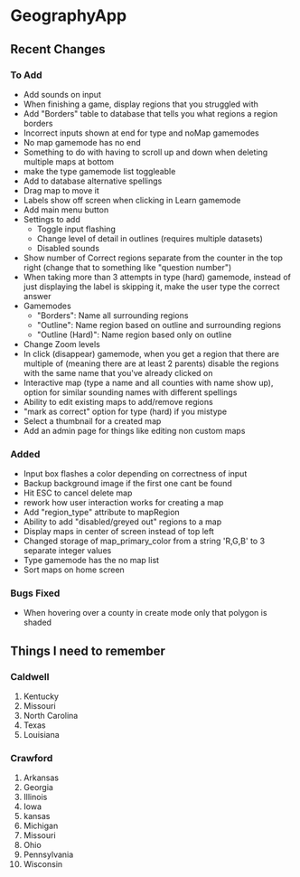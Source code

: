 # GeographyApp

## Recent Changes

### To Add
- Add sounds on input
- When finishing a game, display regions that you struggled with
- Add "Borders" table to database that tells you what regions a region borders
- Incorrect inputs shown at end for type and noMap gamemodes
- No map gamemode has no end
- Something to do with having to scroll up and down when deleting multiple maps at bottom
- make the type gamemode list toggleable
- Add to database alternative spellings
- Drag map to move it
- Labels show off screen when clicking in Learn gamemode
- Add main menu button
- Settings to add
    - Toggle input flashing
    - Change level of detail in outlines (requires multiple datasets)
    - Disabled sounds
- Show number of Correct regions separate from the counter in the top right (change that to something like "question number")
- When taking more than 3 attempts in type (hard) gamemode, instead of just displaying the label is skipping it, make the user type the correct answer
- Gamemodes
    - "Borders": Name all surrounding regions
    - "Outline": Name region based on outline and surrounding regions
    - "Outline (Hard)": Name region based only on outline
- Change Zoom levels
- In click (disappear) gamemode, when you get a region that there are multiple of (meaning there are at least 2 parents) disable the regions with the same name that you've already clicked on
- Interactive map (type a name and all counties with name show up), option for similar sounding names with different spellings
- Ability to edit existing maps to add/remove regions
- "mark as correct" option for type (hard) if you mistype
- Select a thumbnail for a created map
- Add an admin page for things like editing non custom maps

### Added
- Input box flashes a color depending on correctness of input
- Backup background image if the first one cant be found
- Hit ESC to cancel delete map
- rework how user interaction works for creating a map
- Add "region_type" attribute to mapRegion
- Ability to add "disabled/greyed out" regions to a map
- Display maps in center of screen instead of top left
- Changed storage of map_primary_color from a string 'R,G,B' to 3 separate integer values
- Type gamemode has the no map list
- Sort maps on home screen

### Bugs Fixed
- When hovering over a county in create mode only that polygon is shaded

## Things I need to remember

### Caldwell
1. Kentucky
2. Missouri
3. North Carolina
4. Texas
5. Louisiana

### Crawford
1. Arkansas
2. Georgia
3. Illinois
4. Iowa
5. kansas
6. Michigan
7. Missouri
9. Ohio
10. Pennsylvania
11. Wisconsin